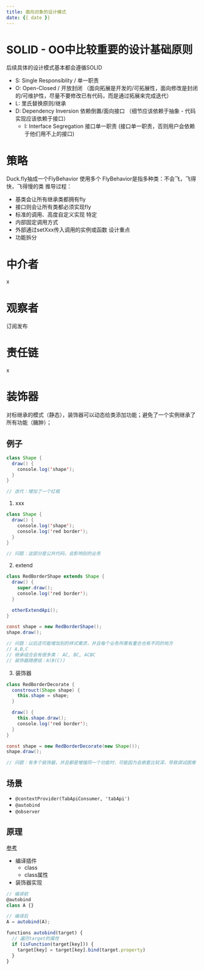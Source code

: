 ```yaml
---
title: 面向对象的设计模式
date: {{ date }}
---
```


# SOLID - OO中比较重要的设计基础原则
后续具体的设计模式基本都会遵循SOLID
* S: Single Responsiblity / 单一职责
* O: Open-Closed / 开放封闭 （面向拓展是开发的/可拓展性，面向修改是封闭的/可维护性，尽量不要修改已有代码，而是通过拓展来完成迭代）
* L: 里氏替换原则/继承
* D: Dependency Inversion 依赖倒置/面向接口 （细节应该依赖于抽象 - 代码实现应该依赖于接口）
  * I: Interface Segregation 接口单一职责 (接口单一职责，否则用户会依赖于他们用不上的接口)


# 策略
Duck.fly抽成一个FlyBehavior
使用多个
FlyBehavior是指多种类：不会飞，飞得快，飞得慢的类
推导过程：
  * 基类会让所有继承类都拥有fly
  * 接口则会让所有类都必须实现fly
  * 标准的调用、高度自定义实现
特定
  * 内部固定调用方式
  * 外部通过setXxx传入调用的实例或函数
设计重点
  * 功能拆分

# 中介者
x

# 观察者
订阅发布

# 责任链
x

# 装饰器
对标继承的模式（静态），装饰器可以动态给类添加功能；避免了一个实例继承了所有功能（臃肿）；

## 例子
```java
class Shape {
  draw() {
    console.log('shape');
  }
}

// 迭代：增加了一个红框
```

1. xxx
```java
class Shape {
  draw() {
    console.log('shape');
    console.log('red border');
  }
}

// 问题：这部分是公共代码，会影响别的业务
```

2. extend
```java
class RedBorderShape extends Shape {
  draw() {
    super.draw();
    console.log('red border');
  }

  otherExtendApi();
}

const shape = new RedBorderShape();
shape.draw();

// 问题：以后还可能增加别的样式需求，并且每个业务所需有重合也有不同的地方
// A,B,C
// 继承组合会有很多类： AC, BC, ACBC
// 装饰器随便组：A(B(C))
```

3. 装饰器
```java
class RedBorderDecorate {
  constrouct(Shape shape) {
    this.shape = shape;
  }

  draw() {
    this.shape.draw();
    console.log('red border');
  }
}

const shape = new RedBorderDecorate(new Shape());
shape.draw();

// 问题：有多个装饰器，并且都是增强同一个功能时，可能因为会嵌套比较深，导致调试困难
```

## 场景
* `@contextProvider(TabApiConsumer, 'tabApi')`
* `@autobind`
* `@observer`
<!-- * ts? -->

## 原理
[参考](https://blog.csdn.net/youlinhuanyan/article/details/108295701)
* 编译插件
  * class
  * class属性
* 装饰器实现
```js
// 编译前
@autobind
class A {}

// 编译后
A = autobind(A);
```

```js
functions autobind(target) {
  // 遍历target的属性
  if (isFunction(target[key])) {
    target[key] = target[key].bind(target.property)
  }
}
```




<!-- # 其它
* [单例](https://www.jianshu.com/p/f2cc8d2cccba) -->
